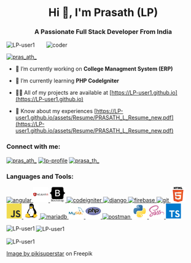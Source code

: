 <h1 align="center">Hi 👋, I'm Prasath (LP)</h1>
<h3 align="center">A Passionate Full Stack Developer From India</h3>
<img src='https://img.freepik.com/free-vector/cartoon-style-nerd-character-design_52683-81718.jpg?w=740&t=st=1695120579~exp=1695121179~hmac=b0360afc2abe57832a2b2bb17135df9ba9d94cffe20189df73d8c1fb6bcff119' align="right" alt="coder" width="400"/>

<p align="left"> <img src="https://komarev.com/ghpvc/?username=LP-user1&label=Profile%20views&color=0e75b6&style=flat" alt="LP-user1" /> </p>

<p align="left"> <a href="https://twitter.com/pras_ath_" target="blank"><img src="https://img.shields.io/twitter/follow/pras_ath_?logo=twitter&style=for-the-badge" alt="pras_ath_" /></a> </p>

- 🔭 I’m currently working on **College Managment System (ERP)**

- 🌱 I’m currently learning **PHP CodeIgniter**

- 👨‍💻 All of my projects are available at [https://LP-user1.github.io](https://LP-user1.github.io)

- 📄 Know about my experiences [https://LP-user1.github.io/assets/Resume/PRASATH_L_Resume_new.pdf](https://LP-user1.github.io/assets/Resume/PRASATH_L_Resume_new.pdf)

<h3 align="left">Connect with me:</h3>
<p align="left">
<a href="https://twitter.com/pras_ath_" target="blank"><img align="center" src="https://raw.githubusercontent.com/rahuldkjain/github-profile-readme-generator/master/src/images/icons/Social/twitter.svg" alt="pras_ath_" height="30" width="40" /></a>
<a href="https://linkedin.com/in/lp-profile" target="blank"><img align="center" src="https://raw.githubusercontent.com/rahuldkjain/github-profile-readme-generator/master/src/images/icons/Social/linked-in-alt.svg" alt="lp-profile" height="30" width="40" /></a>
<a href="https://instagram.com/prasa_th_" target="blank"><img align="center" src="https://raw.githubusercontent.com/rahuldkjain/github-profile-readme-generator/master/src/images/icons/Social/instagram.svg" alt="prasa_th_" height="30" width="40" /></a>
</p>

<h3 align="left">Languages and Tools:</h3>
<p align="left"> <a href="https://angular.io" target="_blank" rel="noreferrer"> <img src="https://angular.io/assets/images/logos/angular/angular.svg" alt="angular" width="40" height="40"/> </a> <a href="https://angular.io" target="_blank" rel="noreferrer"> <img src="https://raw.githubusercontent.com/devicons/devicon/master/icons/angularjs/angularjs-original-wordmark.svg" alt="angularjs" width="40" height="40"/> </a> <a href="https://getbootstrap.com" target="_blank" rel="noreferrer"> <img src="https://raw.githubusercontent.com/devicons/devicon/master/icons/bootstrap/bootstrap-plain-wordmark.svg" alt="bootstrap" width="40" height="40"/> </a> <a href="https://codeigniter.com" target="_blank" rel="noreferrer"> <img src="https://cdn.worldvectorlogo.com/logos/codeigniter.svg" alt="codeigniter" width="40" height="40"/> </a> <a href="https://www.djangoproject.com/" target="_blank" rel="noreferrer"> <img src="https://cdn.worldvectorlogo.com/logos/django.svg" alt="django" width="40" height="40"/> </a> <a href="https://firebase.google.com/" target="_blank" rel="noreferrer"> <img src="https://www.vectorlogo.zone/logos/firebase/firebase-icon.svg" alt="firebase" width="40" height="40"/> </a> <a href="https://git-scm.com/" target="_blank" rel="noreferrer"> <img src="https://www.vectorlogo.zone/logos/git-scm/git-scm-icon.svg" alt="git" width="40" height="40"/> </a> <a href="https://www.w3.org/html/" target="_blank" rel="noreferrer"> <img src="https://raw.githubusercontent.com/devicons/devicon/master/icons/html5/html5-original-wordmark.svg" alt="html5" width="40" height="40"/> </a> <a href="https://developer.mozilla.org/en-US/docs/Web/JavaScript" target="_blank" rel="noreferrer"> <img src="https://raw.githubusercontent.com/devicons/devicon/master/icons/javascript/javascript-original.svg" alt="javascript" width="40" height="40"/> </a> <a href="https://www.linux.org/" target="_blank" rel="noreferrer"> <img src="https://raw.githubusercontent.com/devicons/devicon/master/icons/linux/linux-original.svg" alt="linux" width="40" height="40"/> </a> <a href="https://mariadb.org/" target="_blank" rel="noreferrer"> <img src="https://www.vectorlogo.zone/logos/mariadb/mariadb-icon.svg" alt="mariadb" width="40" height="40"/> </a> <a href="https://www.mysql.com/" target="_blank" rel="noreferrer"> <img src="https://raw.githubusercontent.com/devicons/devicon/master/icons/mysql/mysql-original-wordmark.svg" alt="mysql" width="40" height="40"/> </a> <a href="https://www.php.net" target="_blank" rel="noreferrer"> <img src="https://raw.githubusercontent.com/devicons/devicon/master/icons/php/php-original.svg" alt="php" width="40" height="40"/> </a> <a href="https://postman.com" target="_blank" rel="noreferrer"> <img src="https://www.vectorlogo.zone/logos/getpostman/getpostman-icon.svg" alt="postman" width="40" height="40"/> </a> <a href="https://www.python.org" target="_blank" rel="noreferrer"> <img src="https://raw.githubusercontent.com/devicons/devicon/master/icons/python/python-original.svg" alt="python" width="40" height="40"/> </a> <a href="https://sass-lang.com" target="_blank" rel="noreferrer"> <img src="https://raw.githubusercontent.com/devicons/devicon/master/icons/sass/sass-original.svg" alt="sass" width="40" height="40"/> </a> <a href="https://www.typescriptlang.org/" target="_blank" rel="noreferrer"> <img src="https://raw.githubusercontent.com/devicons/devicon/master/icons/typescript/typescript-original.svg" alt="typescript" width="40" height="40"/> </a> </p>

<p><img align="left" src="https://github-readme-stats.vercel.app/api/top-langs?username=LP-user1&show_icons=true&locale=en&layout=compact" alt="LP-user1" /></p>

<p>&nbsp;<img align="center" src="https://github-readme-stats.vercel.app/api?username=LP-user1&show_icons=true&locale=en" alt="LP-user1" /></p>

<p><img align="center" src="https://github-readme-streak-stats.herokuapp.com/?user=LP-user1&" alt="LP-user1" /></p>

<p><a href="https://www.freepik.com/free-vector/cartoon-style-nerd-character-design_22896449.htm#query=cartoon%20programmer&position=13&from_view=keyword&track=ais">Image by pikisuperstar</a> on Freepik</p>
